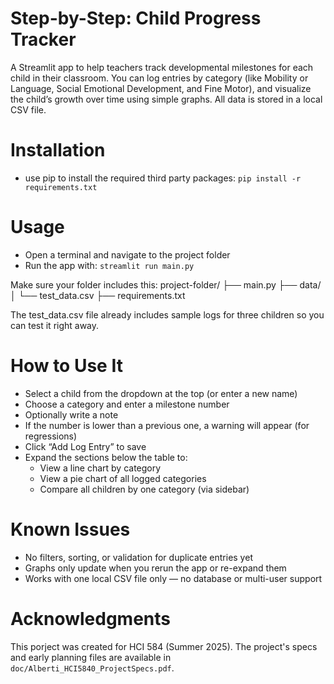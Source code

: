 # Step-by-Step: Child Progress Tracker
A Streamlit app to help teachers track developmental milestones for each child in their classroom. You can log entries by category (like Mobility or Language, Social Emotional Development, and Fine Motor), and visualize the child’s growth over time using simple graphs. All data is stored in a local CSV file.

# Installation
- use pip to install the required third party packages: `pip install -r requirements.txt`

# Usage
- Open a terminal and navigate to the project folder
- Run the app with: `streamlit run main.py`

Make sure your folder includes this:
project-folder/
├── main.py
├── data/
│ └── test_data.csv
├── requirements.txt

The test_data.csv file already includes sample logs for three children so you can test it right away.

# How to Use It
- Select a child from the dropdown at the top (or enter a new name)
- Choose a category and enter a milestone number
- Optionally write a note
- If the number is lower than a previous one, a warning will appear (for regressions)
- Click “Add Log Entry” to save
- Expand the sections below the table to:
  - View a line chart by category
  - View a pie chart of all logged categories
  - Compare all children by one category (via sidebar)

# Known Issues
- No filters, sorting, or validation for duplicate entries yet
- Graphs only update when you rerun the app or re-expand them
- Works with one local CSV file only — no database or multi-user support

# Acknowledgments
This porject was created for HCI 584 (Summer 2025). The project's specs and early planning files are available in `doc/Alberti_HCI5840_ProjectSpecs.pdf`.
